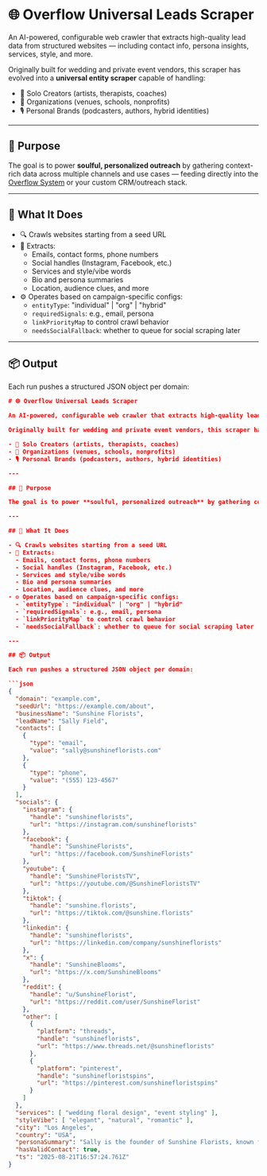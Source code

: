 # 🌐 Overflow Universal Leads Scraper

An AI-powered, configurable web crawler that extracts high-quality lead data from structured websites — including contact info, persona insights, services, style, and more.

Originally built for wedding and private event vendors, this scraper has evolved into a **universal entity scraper** capable of handling:

- 🌱 Solo Creators (artists, therapists, coaches)
- 🏢 Organizations (venues, schools, nonprofits)
- 🎙️ Personal Brands (podcasters, authors, hybrid identities)

---

## 🎯 Purpose

The goal is to power **soulful, personalized outreach** by gathering context-rich data across multiple channels and use cases — feeding directly into the [Overflow System](https://overflow.io) or your custom CRM/outreach stack.

---

## 🧠 What It Does

- 🔍 Crawls websites starting from a seed URL
- 🧠 Extracts:
  - Emails, contact forms, phone numbers
  - Social handles (Instagram, Facebook, etc.)
  - Services and style/vibe words
  - Bio and persona summaries
  - Location, audience clues, and more
- ⚙️ Operates based on campaign-specific configs:
  - `entityType`: "individual" | "org" | "hybrid"
  - `requiredSignals`: e.g., email, persona
  - `linkPriorityMap` to control crawl behavior
  - `needsSocialFallback`: whether to queue for social scraping later

---

## 📦 Output

Each run pushes a structured JSON object per domain:

```json
# 🌐 Overflow Universal Leads Scraper

An AI-powered, configurable web crawler that extracts high-quality lead data from structured websites — including contact info, persona insights, services, style, and more.

Originally built for wedding and private event vendors, this scraper has evolved into a **universal entity scraper** capable of handling:

- 🌱 Solo Creators (artists, therapists, coaches)
- 🏢 Organizations (venues, schools, nonprofits)
- 🎙️ Personal Brands (podcasters, authors, hybrid identities)

---

## 🎯 Purpose

The goal is to power **soulful, personalized outreach** by gathering context-rich data across multiple channels and use cases — feeding directly into the [Overflow System](https://overflow.io) or your custom CRM/outreach stack.

---

## 🧠 What It Does

- 🔍 Crawls websites starting from a seed URL
- 🧠 Extracts:
  - Emails, contact forms, phone numbers
  - Social handles (Instagram, Facebook, etc.)
  - Services and style/vibe words
  - Bio and persona summaries
  - Location, audience clues, and more
- ⚙️ Operates based on campaign-specific configs:
  - `entityType`: "individual" | "org" | "hybrid"
  - `requiredSignals`: e.g., email, persona
  - `linkPriorityMap` to control crawl behavior
  - `needsSocialFallback`: whether to queue for social scraping later

---

## 📦 Output

Each run pushes a structured JSON object per domain:

```json
{
  "domain": "example.com",
  "seedUrl": "https://example.com/about",
  "businessName": "Sunshine Florists",
  "leadName": "Sally Field",
  "contacts": [
    {
      "type": "email",
      "value": "sally@sunshineflorists.com"
    },
    {
      "type": "phone",
      "value": "(555) 123-4567"
    }
  ],
  "socials": {
    "instagram": {
      "handle": "sunshineflorists",
      "url": "https://instagram.com/sunshineflorists"
    },
    "facebook": {
      "handle": "SunshineFlorists",
      "url": "https://facebook.com/SunshineFlorists"
    },
    "youtube": {
      "handle": "SunshineFloristsTV",
      "url": "https://youtube.com/@SunshineFloristsTV"
    },
    "tiktok": {
      "handle": "sunshine.florists",
      "url": "https://tiktok.com/@sunshine.florists"
    },
    "linkedin": {
      "handle": "sunshineflorists",
      "url": "https://linkedin.com/company/sunshineflorists"
    },
    "x": {
      "handle": "SunshineBlooms",
      "url": "https://x.com/SunshineBlooms"
    },
    "reddit": {
      "handle": "u/SunshineFlorist",
      "url": "https://reddit.com/user/SunshineFlorist"
    },
    "other": [
      {
        "platform": "threads",
        "handle": "sunshineflorists",
        "url": "https://www.threads.net/@sunshineflorists"
      },
      {
        "platform": "pinterest",
        "handle": "sunshinefloristspins",
        "url": "https://pinterest.com/sunshinefloristspins"
      }
    ]
  },
  "services": [ "wedding floral design", "event styling" ],
  "styleVibe": [ "elegant", "natural", "romantic" ],
  "city": "Los Angeles",
  "country": "USA",
  "personaSummary": "Sally is the founder of Sunshine Florists, known for her romantic, nature-inspired floral designs. She caters primarily to upscale weddings in Southern California.",
  "hasValidContact": true,
  "ts": "2025-08-21T16:57:24.761Z"
}


